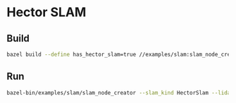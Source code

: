 # Hector SLAM

## Build

```bash
bazel build --define has_hector_slam=true //examples/slam:slam_node_creator
```

## Run

```bash
bazel-bin/examples/slam/slam_node_creator --slam_kind HectorSlam --lidar_topic lidar --pose_topic pose --map_topic map
```